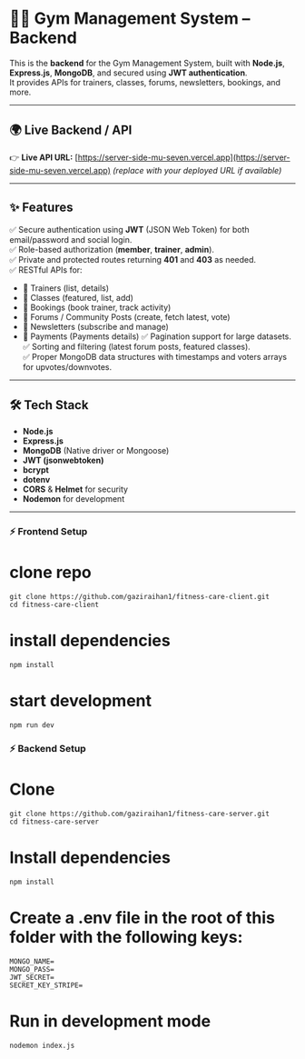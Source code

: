 # 🏋️‍♂️ Gym Management System – Backend

This is the **backend** for the Gym Management System, built with **Node.js**, **Express.js**, **MongoDB**, and secured using **JWT authentication**.  
It provides APIs for trainers, classes, forums, newsletters, bookings, and more.

---

## 🌍 Live Backend / API
👉 **Live API URL:** [https://server-side-mu-seven.vercel.app](https://server-side-mu-seven.vercel.app)
*(replace with your deployed URL if available)*

---

## ✨ Features
✅ Secure authentication using **JWT** (JSON Web Token) for both email/password and social login.  
✅ Role-based authorization (**member**, **trainer**, **admin**).  
✅ Private and protected routes returning **401** and **403** as needed.  
✅ RESTful APIs for:
- 📌 Trainers (list, details)
- 📌 Classes (featured, list, add)
- 📌 Bookings (book trainer, track activity)
- 📌 Forums / Community Posts (create, fetch latest, vote)
- 📌 Newsletters (subscribe and manage)
- 📌 Payments (Payments details)
✅ Pagination support for large datasets.  
✅ Sorting and filtering (latest forum posts, featured classes).  
✅ Proper MongoDB data structures with timestamps and voters arrays for upvotes/downvotes.

---

## 🛠 Tech Stack
- **Node.js**
- **Express.js**
- **MongoDB** (Native driver or Mongoose)
- **JWT (jsonwebtoken)**
- **bcrypt**
- **dotenv**
- **CORS** & **Helmet** for security
- **Nodemon** for development

---

### ⚡ Frontend Setup
# clone repo

```
git clone https://github.com/gaziraihan1/fitness-care-client.git
cd fitness-care-client
```
# install dependencies
```
npm install
```

# start development
```
npm run dev
```

### ⚡ Backend Setup

# Clone
```
git clone https://github.com/gaziraihan1/fitness-care-server.git
cd fitness-care-server
```

# Install dependencies
```
npm install
```

# Create a .env file in the root of this folder with the following keys:
```
MONGO_NAME=
MONGO_PASS=
JWT_SECRET=
SECRET_KEY_STRIPE=

```

# Run in development mode
```
nodemon index.js
```
